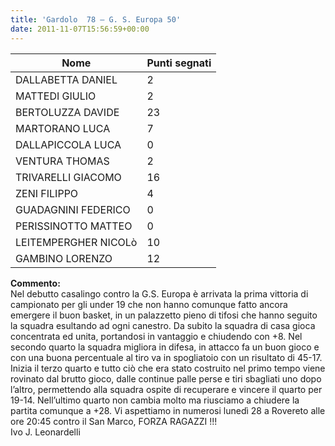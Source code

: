 ```yaml
---
title: 'Gardolo  78 – G. S. Europa 50'
date: 2011-11-07T15:56:59+00:00
---
```

| **Nome** | **Punti segnati** |
| -------- | ----------------- |
| DALLABETTA DANIEL | 2 |
| MATTEDI GIULIO | 2 |
| BERTOLUZZA DAVIDE | 23 |
| MARTORANO LUCA | 7 |
| DALLAPICCOLA LUCA | 0 |
| VENTURA THOMAS | 2 |
| TRIVARELLI GIACOMO | 16 |
| ZENI FILIPPO | 4 |
| GUADAGNINI FEDERICO | 0 |
| PERISSINOTTO MATTEO | 0 |
| LEITEMPERGHER NICOLò | 10 |
| GAMBINO LORENZO | 12 |

**Commento:**  
Nel debutto casalingo contro la G.S. Europa è arrivata la prima vittoria di campionato per gli under 19 che non hanno comunque fatto ancora emergere il buon basket, in un palazzetto pieno di tifosi che hanno seguito la squadra esultando ad ogni canestro. Da subito la squadra di casa gioca concentrata ed unita, portandosi in vantaggio e chiudendo con +8. Nel secondo quarto la squadra migliora in difesa, in attacco fa un buon gioco e con una buona percentuale al tiro va in spogliatoio con un risultato di 45-17. Inizia il terzo quarto e tutto ciò che era stato costruito nel primo tempo viene rovinato dal brutto gioco, dalle continue palle perse e tiri sbagliati uno dopo l’altro, permettendo alla squadra ospite di recuperare e vincere il quarto per 19-14. Nell’ultimo quarto non cambia molto ma riusciamo a chiudere la partita comunque a +28. Vi aspettiamo in numerosi lunedì 28 a Rovereto alle ore 20:45 contro il San Marco, FORZA RAGAZZI !!!  
Ivo J. Leonardelli